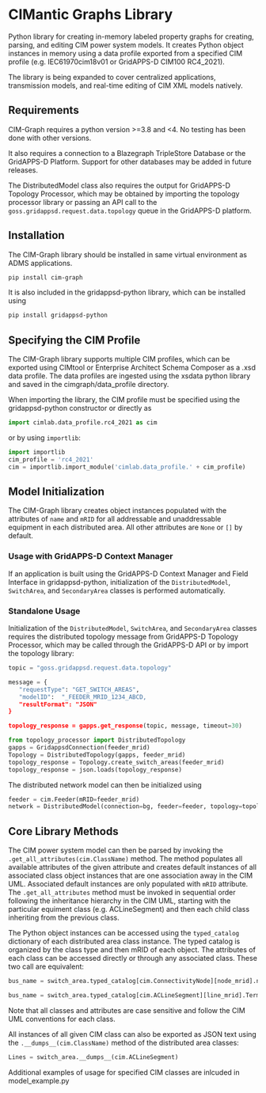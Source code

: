 # CIMantic Graphs Library

Python library for creating in-memory labeled property graphs for creating, parsing, and editing CIM power system models. It creates Python object instances in memory using a data profile exported from a specified CIM profile (e.g. IEC61970cim18v01 or GridAPPS-D CIM100 RC4_2021).

The library is being expanded to cover centralized applications, transmission models, and real-time editing of CIM XML models natively.

## Requirements

CIM-Graph requires a python version >=3.8 and <4. No testing has been done with other versions.

It also requires a connection to a Blazegraph TripleStore Database or the GridAPPS-D Platform. Support for other databases may be added in future releases.

The DistributedModel class also requires the output for GridAPPS-D Topology Processor, which may be obtained by importing the topology processor library or passing an API call to the `goss.gridappsd.request.data.topology` queue in the GridAPPS-D platform.

## Installation

The CIM-Graph library should be installed in same virtual environment as ADMS applications.

```bash
pip install cim-graph
```

It is also included in the gridappsd-python library, which can be installed using

```bash
pip install gridappsd-python
```

## Specifying the CIM Profile

The CIM-Graph library supports multiple CIM profiles, which can be exported using CIMtool or Enterprise Architect Schema Composer as a .xsd data profile. The data profiles are ingested using the xsdata python library and saved in the cimgraph/data_profile directory.

When importing the library, the CIM profile must be specified using the gridappsd-python constructor or directly as

```python
import cimlab.data_profile.rc4_2021 as cim
```

or by using `importlib`:

```python
import importlib
cim_profile = 'rc4_2021'
cim = importlib.import_module('cimlab.data_profile.' + cim_profile)
```

## Model Initialization

The CIM-Graph library creates object instances populated with the attributes of `name` and `mRID` for all addressable and unaddressable equipment in each distributed area. All other attributes are `None` or `[]` by default.

### Usage with GridAPPS-D Context Manager

If an application is built using the GridAPPS-D Context Manager and Field Interface in gridappsd-python, initialization of the `DistributedModel`, `SwitchArea`, and `SecondaryArea` classes is performed automatically.

### Standalone Usage

Initialization of the `DistributedModel`, `SwitchArea`, and `SecondaryArea` classes requires the distributed topology message from GridAPPS-D Topology Processor, which may be called through the GridAPPS-D API or by import the topology library:

```python
topic = "goss.gridappsd.request.data.topology"

message = {
   "requestType": "GET_SWITCH_AREAS",
   "modelID":  "_FEEDER_MRID_1234_ABCD,
   "resultFormat": "JSON"
}

topology_response = gapps.get_response(topic, message, timeout=30)
```

```python
from topology_processor import DistributedTopology
gapps = GridappsdConnection(feeder_mrid)
Topology = DistributedTopology(gapps, feeder_mrid)
topology_response = Topology.create_switch_areas(feeder_mrid)
topology_response = json.loads(topology_response)
```

The distributed network model can then be initialized using

```python
feeder = cim.Feeder(mRID=feeder_mrid)
network = DistributedModel(connection=bg, feeder=feeder, topology=topology_response['feeders'])
```

## Core Library Methods

The CIM power system model can then be parsed by invoking the `.get_all_attributes(cim.ClassName)` method. The method populates all available attributes of the given attribute and creates default instances of all associated class object instances that are one association away in the CIM UML. Associated default instances are only populated with `mRID` attribute. The `.get_all_attributes` method must be invoked in sequential order following the inheritance hierarchy in the CIM UML, starting with the particular equiment class (e.g. ACLineSegment) and then each child class inheriting from the previous class.

The Python object instances can be accessed using the `typed_catalog` dictionary of each distributed area class instance. The typed catalog is organized by the class type and then mRID of each object. The attributes of each class can be accessed directly or through any associated class. These two call are equivalent:

```python
bus_name = switch_area.typed_catalog[cim.ConnectivityNode][node_mrid].name
```

```python
bus_name = switch_area.typed_catalog[cim.ACLineSegment][line_mrid].Terminals[0].ConnectivityNode.name
```

Note that all classes and attributes are case sensitive and follow the CIM UML conventions for each class.

All instances of all given CIM class can also be exported as JSON text using the `.__dumps__(cim.ClassName)` method of the distributed area classes:

```python
Lines = switch_area.__dumps__(cim.ACLineSegment)
```

Additional examples of usage for specified CIM classes are inlcuded in model_example.py
